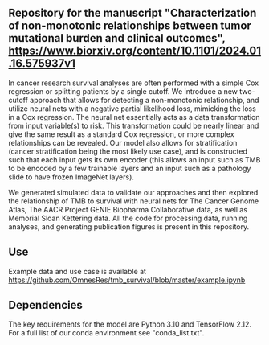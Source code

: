 ## Repository for the manuscript "Characterization of non-monotonic relationships between tumor mutational burden and clinical outcomes", https://www.biorxiv.org/content/10.1101/2024.01.16.575937v1

In cancer research survival analyses are often performed with a simple Cox regression or splitting patients by a single cutoff.  We introduce a new two-cutoff approach that allows for detecting a non-monotonic relationship, and utilize neural nets with a negative partial likelihood loss, mimicking the loss in a Cox regression.  The neural net essentially acts as a data transformation from input variable(s) to risk.  This transformation could be nearly linear and give the same result as a standard Cox regression, or more complex relationships can be revealed.  Our model also allows for stratification (cancer stratification being the most likely use case), and is constructed such that each input gets its own encoder (this allows an input such as TMB to be encoded by a few trainable layers and an input such as a pathology slide to have frozen ImageNet layers).

We generated simulated data to validate our approaches and then explored the relationship of TMB to survival with neural nets for The Cancer Genome Atlas, The AACR Project GENIE Biopharma Collaborative data, as well as Memorial Sloan Kettering data.  All the code for processing data, running analyses, and generating publication figures is present in this repository.

## Use
Example data and use case is available at https://github.com/OmnesRes/tmb_survival/blob/master/example.ipynb

## Dependencies
The key requirements for the model are Python 3.10 and TensorFlow 2.12.  For a full list of our conda environment see "conda_list.txt".

